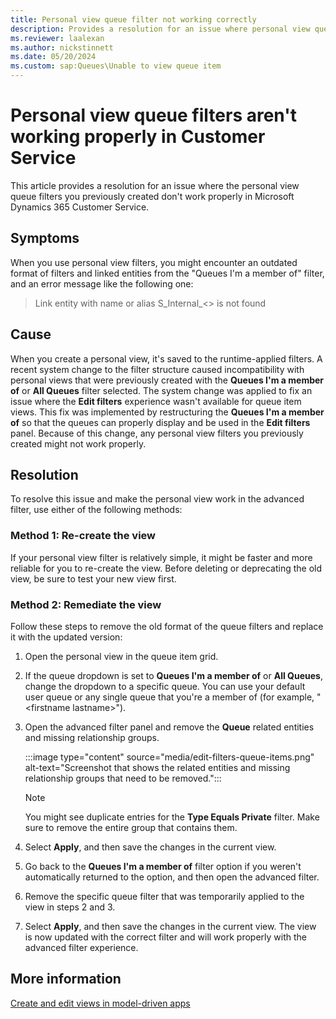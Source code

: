 ```yaml
---
title: Personal view queue filter not working correctly
description: Provides a resolution for an issue where personal view queue filters aren't working properly in Customer Service.
ms.reviewer: laalexan
ms.author: nickstinnett
ms.date: 05/20/2024
ms.custom: sap:Queues\Unable to view queue item
---
```

# Personal view queue filters aren't working properly in Customer Service

This article provides a resolution for an issue where the personal view queue filters you previously created don't work properly in Microsoft Dynamics 365 Customer Service.

## Symptoms

When you use personal view filters, you might encounter an outdated format of filters and linked entities from the "Queues I'm a member of" filter, and an error message like the following one:

> <Entity ID> Link entity with name or alias S_Internal_<> is not found

## Cause

When you create a personal view, it's saved to the runtime-applied filters. A recent system change to the filter structure caused incompatibility with personal views that were previously created with the **Queues I'm a member of** or **All Queues** filter selected. The system change was applied to fix an issue where the **Edit filters** experience wasn't available for queue item views. This fix was implemented by restructuring the **Queues I'm a member of** so that the queues can properly display and be used in the **Edit filters** panel. Because of this change, any personal view filters you previously created might not work properly.

## Resolution

To resolve this issue and make the personal view work in the advanced filter, use either of the following methods:

### Method 1: Re-create the view

If your personal view filter is relatively simple, it might be faster and more reliable for you to re-create the view. Before deleting or deprecating the old view, be sure to test your new view first.

### Method 2: Remediate the view

Follow these steps to remove the old format of the queue filters and replace it with the updated version:

1. Open the personal view in the queue item grid.

1. If the queue dropdown is set to **Queues I'm a member of** or **All Queues**,  change the dropdown to a specific queue. You can use your default user queue or any single queue that you're a member of (for example, "\<firstname lastname>").

1. Open the advanced filter panel and remove the **Queue** related entities and missing relationship groups.

   :::image type="content" source="media/edit-filters-queue-items.png" alt-text="Screenshot that shows the related entities and missing relationship groups that need to be removed.":::

   > [!NOTE]
   > You might see duplicate entries for the **Type Equals Private** filter. Make sure to remove the entire group that contains them.

1. Select **Apply**, and then save the changes in the current view.

1. Go back to the **Queues I'm a member of** filter option if you weren't automatically returned to the option, and then open the advanced filter.

1. Remove the specific queue filter that was temporarily applied to the view in steps 2 and 3.

1. Select **Apply**, and then save the changes in the current view. The view is now updated with the correct filter and will work properly with the advanced filter experience.

## More information

[Create and edit views in model-driven apps](/power-apps/maker/model-driven-apps/create-edit-views-app-designer)
